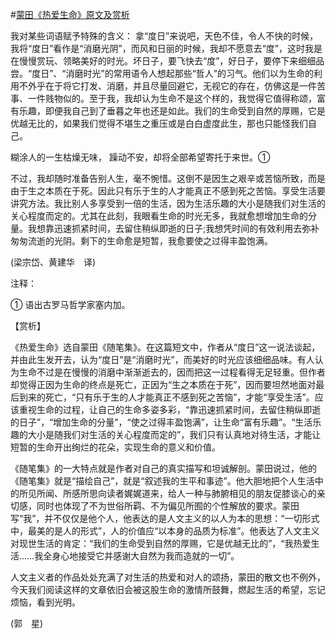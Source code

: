 #[蒙田《热爱生命》原文及赏析](https://www.vrrw.net/wx/12085.html)

我对某些词语赋予特殊的含义： 拿“度日”来说吧，天色不佳，令人不快的时候，我将“度日”看作是“消磨光阴”，而风和日丽的时候，我却不愿意去“度”，这时我是在慢慢赏玩、领略美好的时光。坏日子，要飞快去“度”，好日子，要停下来细细品尝。“度日”、“消磨时光”的常用语令人想起那些“哲人”的习气。他们以为生命的利用不外乎在于将它打发、消磨，并且尽量回避它，无视它的存在，仿佛这是一件苦事、一件贱物似的。至于我，我却认为生命不是这个样的，我觉得它值得称颂，富有乐趣，即便我自己到了垂暮之年也还是如此。我们的生命受到自然的厚赐，它是优越无比的，如果我们觉得不堪生之重压或是白白虚度此生，那也只能怪我们自己。

糊涂人的一生枯燥无味， 躁动不安，却将全部希望寄托于来世。①

不过，我却随时准备告别人生，毫不惋惜。这倒不是因生之艰辛或苦恼所致，而是由于生之本质在于死。因此只有乐于生的人才能真正不感到死之苦恼。享受生活要讲究方法。我比别人多享受到一倍的生活，因为生活乐趣的大小是随我们对生活的关心程度而定的。尤其在此刻，我眼看生命的时光无多，我就愈想增加生命的分量。我想靠迅速抓紧时间，去留住稍纵即逝的日子;我想凭时间的有效利用去弥补匆匆流逝的光阴。剩下的生命愈是短暂，我愈要使之过得丰盈饱满。

(梁宗岱、黄建华　译)

注释：

① 语出古罗马哲学家塞内加。



【赏析】

《热爱生命》选自蒙田《随笔集》。在这篇短文中，作者从“度日”这一说法谈起，并由此生发开去，认为“度日”是“消磨时光”，而美好的时光应该细细品味。有人认为生命不过是在慢慢的消磨中渐渐逝去的，因而把这一过程看得无足轻重。但作者却觉得正因为生命的终点是死亡，正因为“生之本质在于死”，因而要坦然地面对最后到来的死亡，“只有乐于生的人才能真正不感到死之苦恼”，才能“享受生活”。应该重视生命的过程，让自己的生命多姿多彩，“靠迅速抓紧时间，去留住稍纵即逝的日子”，“增加生命的分量”，“使之过得丰盈饱满”，让生命“富有乐趣”。“生活乐趣的大小是随我们对生活的关心程度而定的”，我们只有认真地对待生活，才能让短暂的生命开出绚烂的花朵，实现生命的意义和价值。

《随笔集》的一大特点就是作者对自己的真实描写和坦诚解剖。蒙田说过，他的《随笔集》就是“描绘自己”，就是“叙述我的生平和事迹”。他大胆地把个人生活中的所见所闻、所感所思向读者娓娓道来，给人一种与肺腑相见的朋友促膝谈心的亲切感，同时也体现了不为世俗所羁、不为偏见所囿的个性解放的要求。蒙田写“我”，并不仅仅是他个人，他表达的是人文主义的以人为本的思想：“一切形式中，最美的是人的形式”，人的价值应“以本身的品质为标准”。他表达了人文主义对现世生活的肯定：“我们的生命受到自然的厚赐，它是优越无比的”，“我热爱生活……我全身心地接受它并感谢大自然为我而造就的一切”。

人文主义者的作品处处充满了对生活的热爱和对人的颂扬，蒙田的散文也不例外，今天我们阅读这样的文章依旧会被这股生命的激情所鼓舞，燃起生活的希望，忘记烦恼，看到光明。

(郭　星)

